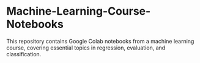 # Machine-Learning-Course-Notebooks
This repository contains Google Colab notebooks from a machine learning course, covering essential topics in regression, evaluation, and classification. 
